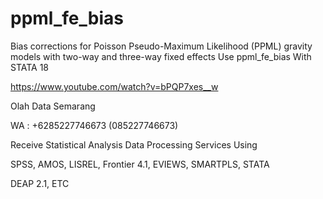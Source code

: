 # ppml_fe_bias
Bias corrections for Poisson Pseudo-Maximum Likelihood (PPML) gravity models with two-way and three-way fixed effects Use ppml_fe_bias With STATA 18

https://www.youtube.com/watch?v=bPQP7xes__w

Olah Data Semarang

WA : +6285227746673 (085227746673)

Receive Statistical Analysis Data Processing Services Using

SPSS, AMOS, LISREL, Frontier 4.1, EVIEWS, SMARTPLS, STATA

DEAP 2.1, ETC
